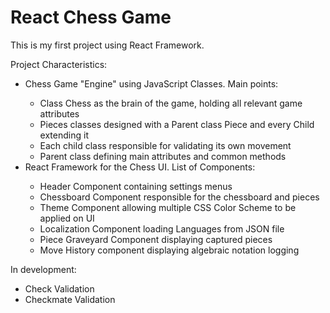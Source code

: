 # React Chess Game

This is my first project using React Framework.

Project Characteristics:

<ul>
    <li>Chess Game "Engine" using JavaScript Classes. Main points:</li>
    <ul>
        <li>Class Chess as the brain of the game, holding all relevant game attributes</li>
        <li>Pieces classes designed with a Parent class Piece and every Child extending it</li>
        <li>Each child class responsible for validating its own movement</li>
        <li>Parent class defining main attributes and common methods</li>
    </ul>
    <li>React Framework for the Chess UI. List of Components:</li>
    <ul>
        <li>Header Component containing settings menus</li>
        <li>Chessboard Component responsible for the chessboard and pieces</li>
        <li>Theme Component allowing multiple CSS Color Scheme to be applied on UI</li>
        <li>Localization Component loading Languages from JSON file</li>
        <li>Piece Graveyard Component displaying captured pieces</li>
        <li>Move History component displaying algebraic notation logging</li>
    </ul>
</ul>

In development:

<ul>
    <li>Check Validation</li>
    <li>Checkmate Validation</li>
</ul>
